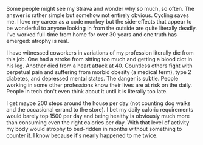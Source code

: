 Some people might see my Strava and wonder why so much, so often. The answer is rather simple but somehow not entirely obvious. Cycling saves me. I love my career as a code monkey but the side-effects that appear to be wonderful to anyone looking in from the outside are quite literally deadly. I've worked full-time from home for over 30 years and one truth has emerged: atrophy is real.

I have witnessed coworkers in variations of my profession literally die from this job. One had a stroke from sitting too much and getting a blood clot in his leg. Another died from a heart attack at 40. Countless others fight with perpetual pain and suffering from morbid obesity (a medical term), type 2 diabetes, and depressed mental states. The danger is subtle. People working in some other professions know their lives are at risk on the daily. People in tech don't even think about it until it is literally too late.

I get maybe 200 steps around the house per day (not counting dog walks and the occasional errand to the store). I bet my daily caloric requirements would barely top 1500 per day and being healthy is obviously much more than consuming even the right calories per day. With that level of activity my body would atrophy to bed-ridden in months without something to counter it. I know because it's nearly happened to me twice.



